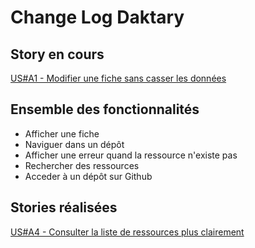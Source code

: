 # Change Log Daktary

## Story en cours

[US#A1 - Modifier une fiche sans casser les données](https://github.com/daktary-team/daktary/pull/106)

## Ensemble des fonctionnalités

- Afficher une fiche
- Naviguer dans un dépôt
- Afficher une erreur quand la ressource n'existe pas
- Rechercher des ressources
- Acceder à un dépôt sur Github

## Stories réalisées

[US#A4 - Consulter la liste de ressources plus clairement](https://github.com/daktary-team/daktary/pull/101)
